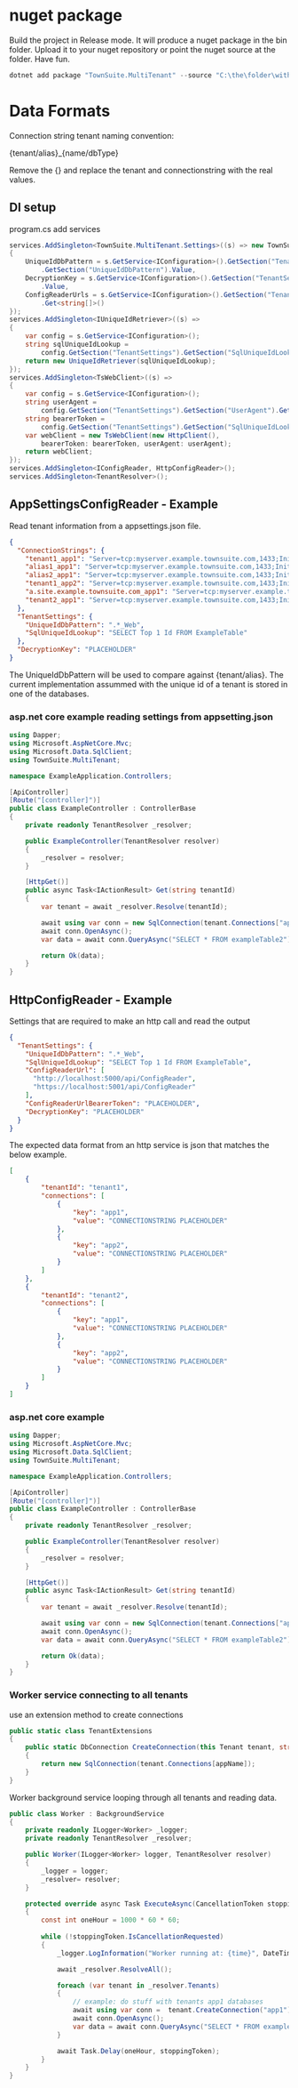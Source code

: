

# nuget package

Build the project in Release mode.  It will produce a nuget package in the bin folder.  Upload it to your nuget repository or point the nuget source at the folder.  Have fun.

```powershell
dotnet add package "TownSuite.MultiTenant" --source "C:\the\folder\with\the\nuget\package\TownSuite.MultiTenant.nupkg"
```

# Data Formats

Connection string tenant naming convention:

{tenant/alias}_{name/dbType}

Remove the {} and replace the tenant and connectionstring with the real values.


## DI setup

program.cs add services

```cs
services.AddSingleton<TownSuite.MultiTenant.Settings>((s) => new TownSuite.MultiTenant.Settings()
{
    UniqueIdDbPattern = s.GetService<IConfiguration>().GetSection("TenantSettings")
        .GetSection("UniqueIdDbPattern").Value,
    DecryptionKey = s.GetService<IConfiguration>().GetSection("TenantSettings").GetSection("DecryptionKey")
        .Value,
    ConfigReaderUrls = s.GetService<IConfiguration>().GetSection("TenantSettings").GetSection("ConfigReaderUrl")
        .Get<string[]>()
});
services.AddSingleton<IUniqueIdRetriever>((s) =>
{
    var config = s.GetService<IConfiguration>();
    string sqlUniqueIdLookup =
        config.GetSection("TenantSettings").GetSection("SqlUniqueIdLookup").Get<string>();
    return new UniqueIdRetriever(sqlUniqueIdLookup);
});
services.AddSingleton<TsWebClient>((s) =>
{
    var config = s.GetService<IConfiguration>();
    string userAgent =
        config.GetSection("TenantSettings").GetSection("UserAgent").Get<string>();
    string bearerToken =
        config.GetSection("TenantSettings").GetSection("SqlUniqueIdLookup").Get<string>();
    var webClient = new TsWebClient(new HttpClient(),
        bearerToken: bearerToken, userAgent: userAgent);
    return webClient;
});
services.AddSingleton<IConfigReader, HttpConfigReader>();
services.AddSingleton<TenantResolver>();
```


## AppSettingsConfigReader - Example

Read tenant information from a appsettings.json file.

```json
{
  "ConnectionStrings": {
    "tenant1_app1": "Server=tcp:myserver.example.townsuite.com,1433;Initial Catalog=mydatabase1;Persist Security Info=False;User ID=myuser;Password=mypassword;MultipleActiveResultSets=False;Encrypt=True;TrustServerCertificate=False;Connection Timeout=30;",
    "alias1_app1": "Server=tcp:myserver.example.townsuite.com,1433;Initial Catalog=mydatabase1;Persist Security Info=False;User ID=myuser;Password=mypassword;MultipleActiveResultSets=False;Encrypt=True;TrustServerCertificate=False;Connection Timeout=30;",
    "alias2_app1": "Server=tcp:myserver.example.townsuite.com,1433;Initial Catalog=mydatabase1;Persist Security Info=False;User ID=myuser;Password=mypassword;MultipleActiveResultSets=False;",
    "tenant1_app2": "Server=tcp:myserver.example.townsuite.com,1433;Initial Catalog=second1;Persist Security Info=False;User ID=myuser;Password=mypassword;MultipleActiveResultSets=False;Encrypt=True;TrustServerCertificate=False;Connection Timeout=30;",
    "a.site.example.townsuite.com_app1": "Server=tcp:myserver.example.townsuite.com,1433;Initial Catalog=mydatabase1;Persist Security Info=False;User ID=myuser;Password=mypassword;MultipleActiveResultSets=False;Encrypt=True;TrustServerCertificate=False;Connection Timeout=30;",
    "tenant2_app1": "Server=tcp:myserver.example.townsuite.com,1433;Initial Catalog=mydatabase2;Persist Security Info=False;User ID=myuser;Password=mypassword;MultipleActiveResultSets=False;Encrypt=True;TrustServerCertificate=False;Connection Timeout=30;"
  },
  "TenantSettings": {
    "UniqueIdDbPattern": ".*_Web",
    "SqlUniqueIdLookup": "SELECT Top 1 Id FROM ExampleTable"
  },
  "DecryptionKey": "PLACEHOLDER"
}
```

The UniqueIdDbPattern will be used to compare against {tenant/alias}.  The current implementation assummed with the unique id of a tenant is stored in one of the databases. 


### asp.net core example reading settings from appsetting.json

```cs
using Dapper;
using Microsoft.AspNetCore.Mvc;
using Microsoft.Data.SqlClient;
using TownSuite.MultiTenant;

namespace ExampleApplication.Controllers;

[ApiController]
[Route("[controller]")]
public class ExampleController : ControllerBase
{
    private readonly TenantResolver _resolver;

    public ExampleController(TenantResolver resolver)
    {
        _resolver = resolver;
    }

    [HttpGet()]
    public async Task<IActionResult> Get(string tenantId)
    {
        var tenant = await _resolver.Resolve(tenantId);

        await using var conn = new SqlConnection(tenant.Connections["app1"]);
        await conn.OpenAsync();
        var data = await conn.QueryAsync("SELECT * FROM exampleTable2");

        return Ok(data);
    }
}
```

## HttpConfigReader - Example 

Settings that are required to make an http call and read the output
```json
{
  "TenantSettings": {
    "UniqueIdDbPattern": ".*_Web",
    "SqlUniqueIdLookup": "SELECT Top 1 Id FROM ExampleTable",
    "ConfigReaderUrl": [
      "http://localhost:5000/api/ConfigReader",
      "https://localhost:5001/api/ConfigReader"
    ],
    "ConfigReaderUrlBearerToken": "PLACEHOLDER",
    "DecryptionKey": "PLACEHOLDER"
  }
}
```

The expected data format from an http service is json that matches the below example.

```json
[
    {
        "tenantId": "tenant1",
        "connections": [
            {
                "key": "app1",
                "value": "CONNECTIONSTRING PLACEHOLDER"
            },
            {
                "key": "app2",
                "value": "CONNECTIONSTRING PLACEHOLDER"
            }
        ]
    },
    {
        "tenantId": "tenant2",
        "connections": [
            {
                "key": "app1",
                "value": "CONNECTIONSTRING PLACEHOLDER"
            },
            {
                "key": "app2",
                "value": "CONNECTIONSTRING PLACEHOLDER"
            }
        ]
    }
]
```


### asp.net core example 

```cs
using Dapper;
using Microsoft.AspNetCore.Mvc;
using Microsoft.Data.SqlClient;
using TownSuite.MultiTenant;

namespace ExampleApplication.Controllers;

[ApiController]
[Route("[controller]")]
public class ExampleController : ControllerBase
{
    private readonly TenantResolver _resolver;

    public ExampleController(TenantResolver resolver)
    {
        _resolver = resolver;
    }

    [HttpGet()]
    public async Task<IActionResult> Get(string tenantId)
    {
        var tenant = await _resolver.Resolve(tenantId);

        await using var conn = new SqlConnection(tenant.Connections["app1"]);
        await conn.OpenAsync();
        var data = await conn.QueryAsync("SELECT * FROM exampleTable2");

        return Ok(data);
    }
}
```



### Worker service connecting to all tenants


use an extension method to create connections


```cs
public static class TenantExtensions
{
    public static DbConnection CreateConnection(this Tenant tenant, string appName)
    {
        return new SqlConnection(tenant.Connections[appName]);
    }
}
```


Worker background service looping through all tenants and reading data.

```cs
public class Worker : BackgroundService
{
    private readonly ILogger<Worker> _logger;
    private readonly TenantResolver _resolver;

    public Worker(ILogger<Worker> logger, TenantResolver resolver)
    {
        _logger = logger;
        _resolver= resolver;
    }

    protected override async Task ExecuteAsync(CancellationToken stoppingToken)
    {
        const int oneHour = 1000 * 60 * 60;
        
        while (!stoppingToken.IsCancellationRequested)
        {
            _logger.LogInformation("Worker running at: {time}", DateTimeOffset.Now);

            await _resolver.ResolveAll();

            foreach (var tenant in _resolver.Tenants)
            {
                // example: do stuff with tenants app1 databases
                await using var conn =  tenant.CreateConnection("app1");
                await conn.OpenAsync();
                var data = await conn.QueryAsync("SELECT * FROM exampleTable2");
            }

            await Task.Delay(oneHour, stoppingToken);
        }
    }
}
```


